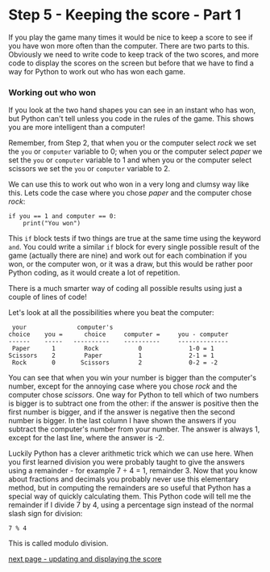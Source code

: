 # Step 5 - Keeping the score - Part 1

If you play the game many times it would be nice to keep a score to see if you have won more often than the computer. There are two parts to this. Obviously we need to write code to keep track of the two scores, and more code to display the scores on the screen but before that we have to find a way for Python to work out who has won each game.

### Working out who won

If you look at the two hand shapes you can see in an instant who has won, but Python can't tell unless you code in the rules of the game. This shows you are more intelligent than a computer!

Remember, from Step 2, that when you or the computer select *rock* we set the ```you``` or ```computer``` variable to 0; when you or the computer select *paper* we set the ```you``` or ```computer``` variable to 1 and when you or the computer select scissors we set the ```you``` or ```computer``` variable to 2.  

We can use this to work out who won in a very long and clumsy way like this. Lets code the case where you chose *paper* and the computer chose *rock*:
```
if you == 1 and computer == 0:
    print("You won")
```

This ```if``` block tests if two things are true at the same time using the keyword ```and```. You could write a similar ```if``` block for every single possible result of the game (actually there are nine) and work out for each combination if you won, or the computer won, or it was a draw, but this would be rather poor Python coding, as it would create a lot of repetition.

There is a much smarter way of coding all possible results using just a couple of lines of code!

Let's look at all the possibilities where you beat the computer:

```
 your              computer's                      
choice    you =      choice     computer =     you - computer
------    -----   ----------    ----------     --------------
 Paper      1        Rock           0             1-0 = 1
Scissors    2        Paper          1             2-1 = 1
 Rock       0       Scissors        2             0-2 = -2
```
You can see that when you win your number is bigger than the computer's number, except for the annoying case where you chose *rock* and the computer chose *scissors*.  One way for Python to tell which of two numbers is bigger is to subtract one from the other: if the answer is positive then the first number is bigger, and if the answer is negative then the second number is bigger. In the last column I have shown the answers if you subtract the computer's number from your number. The answer is always 1, except for the last line, where the answer is -2.

Luckily Python has a clever arithmetic trick which we can use here. When you first learned division you were probably taught to give the answers using a remainder - for example 7 ÷ 4 = 1, remainder 3. Now that you know about fractions and decimals you probably never use this elementary method, but in computing the remainders are so useful that Python has a special way of quickly calculating them. This Python code will tell me the remainder if I divide 7 by 4, using a percentage sign instead of the normal slash sign for division:
```
7 % 4
```
This is called modulo division.


[next page - updating and displaying the score](README2.md)